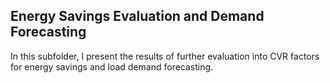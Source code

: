## Energy Savings Evaluation and Demand Forecasting

In this subfolder, I present the results of further evaluation into CVR factors for energy savings and load demand forecasting.
